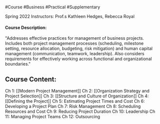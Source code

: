 #Course #Business #Practical #Supplementary

Spring 2022
Instructors: Prof.s Kathleen Hedges, Rebecca Royal

#### Course Description: 
"Addresses effective practices for management of business projects. Includes both project management processes (scheduling, milestone setting, resource allocation, budgeting, risk mitigation) and human capital management (communication, teamwork, leadership). Also considers requirements for effectively working across functional and organizational boundaries."

## Course Content:
Ch 1: [[Modern Project Management]]
Ch 2: [[Organization Strategy and Project Selection]]
Ch 3: [[Structure and Culture of Organization]]
Ch 4: [[Defining the Project]]
Ch 5: Estimating Project Times and Cost
Ch 6: Developing a Project Plan
Ch 7: Risk Management
Ch 8: Scheduling Resources and Cost
Ch 9: Reducing Project Duration
Ch 10: Leadership
Ch 11: Managing Project Teams
Ch 12: Outsourcing

